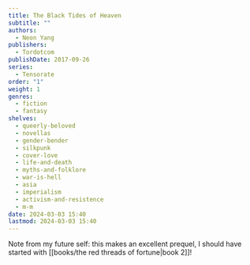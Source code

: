 ```yaml
---
title: The Black Tides of Heaven
subtitle: ""
authors:
  - Neon Yang
publishers:
  - Tordotcom
publishDate: 2017-09-26
series:
  - Tensorate
order: "1"
weight: 1
genres:
  - fiction
  - fantasy
shelves:
  - queerly-beloved
  - novellas
  - gender-bender
  - silkpunk
  - cover-love
  - life-and-death
  - myths-and-folklore
  - war-is-hell
  - asia
  - imperialism
  - activism-and-resistence
  - m-m
date: 2024-03-03 15:40
lastmod: 2024-03-03 15:40
---
```

Note from my future self: this makes an excellent prequel, I should have started with [[books/the red threads of fortune|book 2]]!